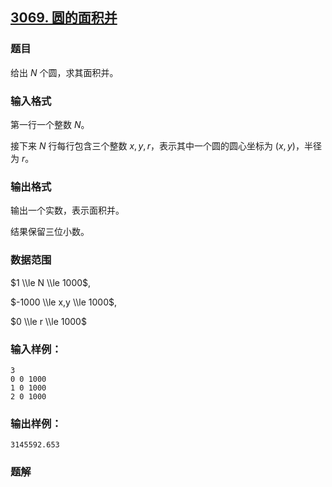 ## [3069\. 圆的面积并](https://www.acwing.com/problem/content/3072/)

### 题目

给出 $N$ 个圆，求其面积并。

### 输入格式

第一行一个整数 $N$。

接下来 $N$ 行每行包含三个整数 $x,y,r$，表示其中一个圆的圆心坐标为 $(x,y)$，半径为 $r$。

### 输出格式

输出一个实数，表示面积并。

结果保留三位小数。

### 数据范围

$1 \\le N \\le 1000$,

$-1000 \\le x,y \\le 1000$,

$0 \\le r \\le 1000$

### 输入样例：

```
3
0 0 1000
1 0 1000
2 0 1000
```

### 输出样例：

```
3145592.653
```

### 题解

